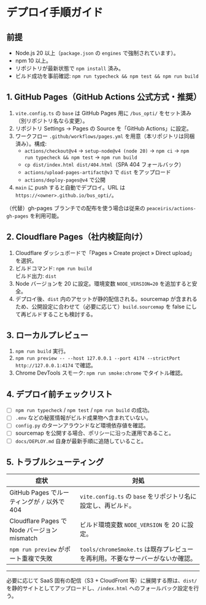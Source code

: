 <!--
  docs/DEPLOY.md
  Purpose: Document repeatable steps for deploying the app to static hosting platforms.
  Scope: GitHub Pages / Cloudflare Pages（社内検証向け） / ローカル preview。
-->

# デプロイ手順ガイド

## 前提
- Node.js 20 以上（`package.json` の `engines` で強制されています）。
- npm 10 以上。
- リポジトリが最新状態で `npm install` 済み。
- ビルド成功を事前確認: `npm run typecheck && npm test && npm run build`

## 1. GitHub Pages（GitHub Actions 公式方式・推奨）

1. `vite.config.ts` の `base` は GitHub Pages 用に `/bus_opti/` をセット済み（別リポジトリ名なら変更）。
2. リポジトリ Settings → Pages の Source を「GitHub Actions」に設定。
3. ワークフロー `.github/workflows/pages.yml` を用意（本リポジトリは同梱済み）。構成:
   - `actions/checkout@v4` → `setup-node@v4 (node 20)` → `npm ci` → `npm run typecheck && npm test` → `npm run build`
   - `cp dist/index.html dist/404.html`（SPA 404 フォールバック）
   - `actions/upload-pages-artifact@v3` で `dist` をアップロード
   - `actions/deploy-pages@v4` で公開
4. `main` に push すると自動でデプロイ。URL は `https://<owner>.github.io/bus_opti/`。

（代替）gh-pages ブランチでの配布を使う場合は従来の `peaceiris/actions-gh-pages` を利用可能。

## 2. Cloudflare Pages（社内検証向け）

1. Cloudflare ダッシュボードで「Pages » Create project » Direct upload」を選択。
2. ビルドコマンド: `npm run build`  
   ビルド出力: `dist`
3. Node バージョンを 20 に設定。環境変数 `NODE_VERSION=20` を追加すると安全。
4. デプロイ後、`dist` 内のアセットが静的配信される。sourcemap が含まれるため、公開設定に合わせて（必要に応じて）`build.sourcemap` を false にして再ビルドすることも検討する。

## 3. ローカルプレビュー

1. `npm run build` 実行。
2. `npm run preview -- --host 127.0.0.1 --port 4174 --strictPort`  
   `http://127.0.0.1:4174` で確認。
3. Chrome DevTools スモーク: `npm run smoke:chrome` でタイトル確認。

## 4. デプロイ前チェックリスト

- [ ] `npm run typecheck` / `npm test` / `npm run build` の成功。
- [ ] `.env` などの秘匿情報がビルド成果物へ含まれていない。
- [ ] `config.py` のターンアラウンドなど環境依存値を確認。
- [ ] sourcemap を公開する場合、ポリシーに沿った運用であること。
- [ ] `docs/DEPLOY.md` 自身が最新手順に追随していること。

## 5. トラブルシューティング

| 症状 | 対処 |
| ---- | ---- |
| GitHub Pages でルーティングが `/` 以外で404 | `vite.config.ts` の `base` をリポジトリ名に設定し、再ビルド。 |
| Cloudflare Pages で Node バージョン mismatch | ビルド環境変数 `NODE_VERSION` を 20 に設定。 |
| `npm run preview` がポート重複で失敗 | `tools/chromeSmoke.ts` は既存プレビューを再利用。不要なサーバーがないか確認。 |

---

必要に応じて SaaS 固有の配信（S3 + CloudFront 等）に展開する際は、`dist/` を静的サイトとしてアップロードし、`/index.html` へのフォールバック設定を行う。
